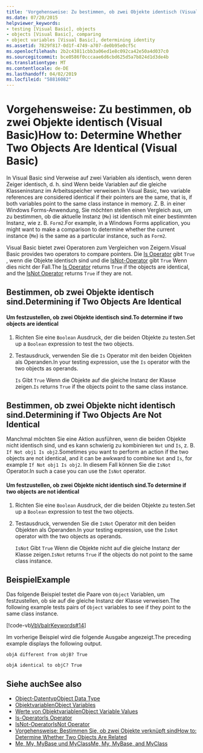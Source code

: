 ```yaml
---
title: 'Vorgehensweise: Zu bestimmen, ob zwei Objekte identisch (Visual Basic)'
ms.date: 07/20/2015
helpviewer_keywords:
- testing [Visual Basic], objects
- objects [Visual Basic], comparing
- object variables [Visual Basic], determining identity
ms.assetid: 7829f817-0d1f-4749-a707-de0b95e0cf5c
ms.openlocfilehash: 2b2c43811cbb3a06ed1e8c092ca42e50a4d037c0
ms.sourcegitcommit: bce0586f0cccaae6d6cbd625d5a7b824d1d3de4b
ms.translationtype: MT
ms.contentlocale: de-DE
ms.lasthandoff: 04/02/2019
ms.locfileid: "58816082"
---
```

# <a name="how-to-determine-whether-two-objects-are-identical-visual-basic"></a><span data-ttu-id="eaf9f-102">Vorgehensweise: Zu bestimmen, ob zwei Objekte identisch (Visual Basic)</span><span class="sxs-lookup"><span data-stu-id="eaf9f-102">How to: Determine Whether Two Objects Are Identical (Visual Basic)</span></span>
<span data-ttu-id="eaf9f-103">In Visual Basic sind Verweise auf zwei Variablen als identisch, wenn deren Zeiger identisch, d. h. sind Wenn beide Variablen auf die gleiche Klasseninstanz im Arbeitsspeicher verweisen.</span><span class="sxs-lookup"><span data-stu-id="eaf9f-103">In Visual Basic, two variable references are considered identical if their pointers are the same, that is, if both variables point to the same class instance in memory.</span></span> <span data-ttu-id="eaf9f-104">Z. B. in einer Windows Forms-Anwendung, Sie möchten stellen einen Vergleich aus, um zu bestimmen, ob die aktuelle Instanz (`Me`) ist identisch mit einer bestimmten Instanz, wie z. B. `Form2`.</span><span class="sxs-lookup"><span data-stu-id="eaf9f-104">For example, in a Windows Forms application, you might want to make a comparison to determine whether the current instance (`Me`) is the same as a particular instance, such as `Form2`.</span></span>  
  
 <span data-ttu-id="eaf9f-105">Visual Basic bietet zwei Operatoren zum Vergleichen von Zeigern.</span><span class="sxs-lookup"><span data-stu-id="eaf9f-105">Visual Basic provides two operators to compare pointers.</span></span> <span data-ttu-id="eaf9f-106">Die [Is Operator](../../../../visual-basic/language-reference/operators/is-operator.md) gibt `True` , wenn die Objekte identisch sind und die [IsNot-Operator](../../../../visual-basic/language-reference/operators/isnot-operator.md) gibt `True` Wenn dies nicht der Fall.</span><span class="sxs-lookup"><span data-stu-id="eaf9f-106">The [Is Operator](../../../../visual-basic/language-reference/operators/is-operator.md) returns `True` if the objects are identical, and the [IsNot Operator](../../../../visual-basic/language-reference/operators/isnot-operator.md) returns `True` if they are not.</span></span>  
  
## <a name="determining-if-two-objects-are-identical"></a><span data-ttu-id="eaf9f-107">Bestimmen, ob zwei Objekte identisch sind.</span><span class="sxs-lookup"><span data-stu-id="eaf9f-107">Determining if Two Objects Are Identical</span></span>  
  
#### <a name="to-determine-if-two-objects-are-identical"></a><span data-ttu-id="eaf9f-108">Um festzustellen, ob zwei Objekte identisch sind.</span><span class="sxs-lookup"><span data-stu-id="eaf9f-108">To determine if two objects are identical</span></span>  
  
1.  <span data-ttu-id="eaf9f-109">Richten Sie eine `Boolean` Ausdruck, der die beiden Objekte zu testen.</span><span class="sxs-lookup"><span data-stu-id="eaf9f-109">Set up a `Boolean` expression to test the two objects.</span></span>  
  
2.  <span data-ttu-id="eaf9f-110">Testausdruck, verwenden Sie die `Is` Operator mit den beiden Objekten als Operanden.</span><span class="sxs-lookup"><span data-stu-id="eaf9f-110">In your testing expression, use the `Is` operator with the two objects as operands.</span></span>  
  
     <span data-ttu-id="eaf9f-111">`Is` Gibt `True` Wenn die Objekte auf die gleiche Instanz der Klasse zeigen.</span><span class="sxs-lookup"><span data-stu-id="eaf9f-111">`Is` returns `True` if the objects point to the same class instance.</span></span>  
  
## <a name="determining-if-two-objects-are-not-identical"></a><span data-ttu-id="eaf9f-112">Bestimmen, ob zwei Objekte nicht identisch sind.</span><span class="sxs-lookup"><span data-stu-id="eaf9f-112">Determining if Two Objects Are Not Identical</span></span>  
 <span data-ttu-id="eaf9f-113">Manchmal möchten Sie eine Aktion ausführen, wenn die beiden Objekte nicht identisch sind, und es kann schwierig zu kombinieren `Not` und `Is`, z. B. `If Not obj1 Is obj2`.</span><span class="sxs-lookup"><span data-stu-id="eaf9f-113">Sometimes you want to perform an action if the two objects are not identical, and it can be awkward to combine `Not` and `Is`, for example `If Not obj1 Is obj2`.</span></span> <span data-ttu-id="eaf9f-114">In diesem Fall können Sie die `IsNot` Operator.</span><span class="sxs-lookup"><span data-stu-id="eaf9f-114">In such a case you can use the `IsNot` operator.</span></span>  
  
#### <a name="to-determine-if-two-objects-are-not-identical"></a><span data-ttu-id="eaf9f-115">Um festzustellen, ob zwei Objekte nicht identisch sind.</span><span class="sxs-lookup"><span data-stu-id="eaf9f-115">To determine if two objects are not identical</span></span>  
  
1.  <span data-ttu-id="eaf9f-116">Richten Sie eine `Boolean` Ausdruck, der die beiden Objekte zu testen.</span><span class="sxs-lookup"><span data-stu-id="eaf9f-116">Set up a `Boolean` expression to test the two objects.</span></span>  
  
2.  <span data-ttu-id="eaf9f-117">Testausdruck, verwenden Sie die `IsNot` Operator mit den beiden Objekten als Operanden.</span><span class="sxs-lookup"><span data-stu-id="eaf9f-117">In your testing expression, use the `IsNot` operator with the two objects as operands.</span></span>  
  
     <span data-ttu-id="eaf9f-118">`IsNot` Gibt `True` Wenn die Objekte nicht auf die gleiche Instanz der Klasse zeigen.</span><span class="sxs-lookup"><span data-stu-id="eaf9f-118">`IsNot` returns `True` if the objects do not point to the same class instance.</span></span>  
  
## <a name="example"></a><span data-ttu-id="eaf9f-119">Beispiel</span><span class="sxs-lookup"><span data-stu-id="eaf9f-119">Example</span></span>  
 <span data-ttu-id="eaf9f-120">Das folgende Beispiel testet die Paare von `Object` Variablen, um festzustellen, ob sie auf die gleiche Instanz der Klasse verweisen.</span><span class="sxs-lookup"><span data-stu-id="eaf9f-120">The following example tests pairs of `Object` variables to see if they point to the same class instance.</span></span>  
  
 [!code-vb[VbVbalrKeywords#14](~/samples/snippets/visualbasic/VS_Snippets_VBCSharp/VbVbalrKeywords/VB/class7.vb#14)]  
  
 <span data-ttu-id="eaf9f-121">Im vorherige Beispiel wird die folgende Ausgabe angezeigt.</span><span class="sxs-lookup"><span data-stu-id="eaf9f-121">The preceding example displays the following output.</span></span>  
  
 `objA different from objB? True`  
  
 `objA identical to objC? True`  
  
## <a name="see-also"></a><span data-ttu-id="eaf9f-122">Siehe auch</span><span class="sxs-lookup"><span data-stu-id="eaf9f-122">See also</span></span>

- [<span data-ttu-id="eaf9f-123">Object-Datentyp</span><span class="sxs-lookup"><span data-stu-id="eaf9f-123">Object Data Type</span></span>](../../../../visual-basic/language-reference/data-types/object-data-type.md)
- [<span data-ttu-id="eaf9f-124">Objektvariablen</span><span class="sxs-lookup"><span data-stu-id="eaf9f-124">Object Variables</span></span>](../../../../visual-basic/programming-guide/language-features/variables/object-variables.md)
- [<span data-ttu-id="eaf9f-125">Werte von Objektvariablen</span><span class="sxs-lookup"><span data-stu-id="eaf9f-125">Object Variable Values</span></span>](../../../../visual-basic/programming-guide/language-features/variables/object-variable-values.md)
- [<span data-ttu-id="eaf9f-126">Is-Operator</span><span class="sxs-lookup"><span data-stu-id="eaf9f-126">Is Operator</span></span>](../../../../visual-basic/language-reference/operators/is-operator.md)
- [<span data-ttu-id="eaf9f-127">IsNot-Operator</span><span class="sxs-lookup"><span data-stu-id="eaf9f-127">IsNot Operator</span></span>](../../../../visual-basic/language-reference/operators/isnot-operator.md)
- [<span data-ttu-id="eaf9f-128">Vorgehensweise: Bestimmen Sie, ob zwei Objekte verknüpft sind</span><span class="sxs-lookup"><span data-stu-id="eaf9f-128">How to: Determine Whether Two Objects Are Related</span></span>](../../../../visual-basic/programming-guide/language-features/variables/how-to-determine-whether-two-objects-are-related.md)
- [<span data-ttu-id="eaf9f-129">Me, My, MyBase und MyClass</span><span class="sxs-lookup"><span data-stu-id="eaf9f-129">Me, My, MyBase, and MyClass</span></span>](../../../../visual-basic/programming-guide/program-structure/me-my-mybase-and-myclass.md)

